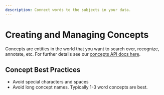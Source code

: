 ```yaml
---
description: Connect words to the subjects in your data.
---
```


# Creating and Managing Concepts

Concepts are entities in the world that you want to search over, recognize, annotate, etc. For further details see our [concepts API docs here](https://github.com/Clarifai/old-docs/tree/1fde8ce20559136e6ac1e875864befea10f3f218/api-guide/concept/README.md).


## Concept Best Practices

* Avoid special characters and spaces
* Avoid long concept names. Typically 1-3 word concepts are best.


